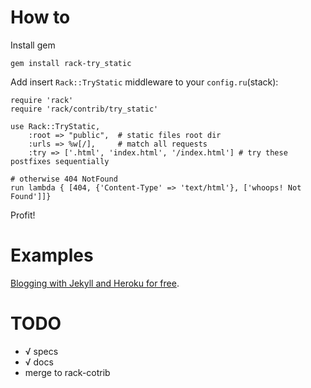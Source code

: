 How to
===============

Install gem

    gem install rack-try_static

Add insert <code>Rack::TryStatic</code> middleware to your <code>config.ru</code>(stack):

    require 'rack'
    require 'rack/contrib/try_static'

    use Rack::TryStatic, 
        :root => "public",  # static files root dir
        :urls => %w[/],     # match all requests 
        :try => ['.html', 'index.html', '/index.html'] # try these postfixes sequentially

    # otherwise 404 NotFound
    run lambda { [404, {'Content-Type' => 'text/html'}, ['whoops! Not Found']]}

Profit!


Examples
=============

 [Blogging with Jekyll and Heroku for free](http://gmarik.info/blog/2010/05/10/blogging-with-jekyll-and-heroku-for-free).

TODO
===============
 * &radic; specs
 * &radic; docs
 * merge to rack-cotrib

